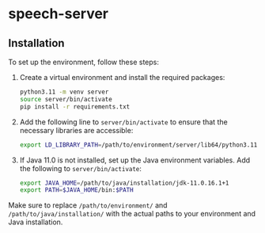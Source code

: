 # speech-server
## Installation

To set up the environment, follow these steps:

1. Create a virtual environment and install the required packages:

    ```bash
    python3.11 -m venv server
    source server/bin/activate
    pip install -r requirements.txt
    ```

2. Add the following line to `server/bin/activate` to ensure that the necessary libraries are accessible:

    ```bash
    export LD_LIBRARY_PATH=/path/to/environment/server/lib64/python3.11/site-packages/nvidia/cublas/lib:/path/to/environment/server/lib64/python3.11/site-packages/nvidia/cudnn/lib
    ```

3. If Java 11.0 is not installed, set up the Java environment variables. Add the following to `server/bin/activate`:

    ```bash
    export JAVA_HOME=/path/to/java/installation/jdk-11.0.16.1+1
    export PATH=$JAVA_HOME/bin:$PATH
    ```

Make sure to replace `/path/to/environment/` and `/path/to/java/installation/` with the actual paths to your environment and Java installation.
